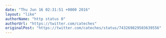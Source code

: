 ```yaml
---
date: "Thu Jun 16 02:31:51 +0000 2016"
layout: "like"
authorName: "http status 0"
authorUrl: "https://twitter.com/cateches"
originalPost: "https://twitter.com/cateches/status/743269829503639556"
---
```

